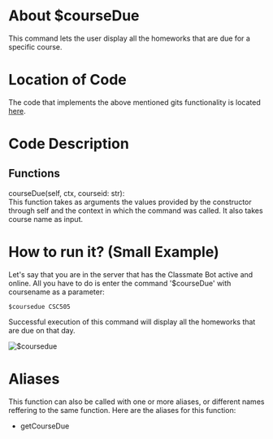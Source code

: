 # About $courseDue
This command lets the user display all the homeworks that are due for a specific course. 

# Location of Code
The code that implements the above mentioned gits functionality is located [here](https://github.com/maddaicita/ClassMateBot-1.1/blob/main/cogs/deadline.py).

# Code Description
## Functions
courseDue(self, ctx, courseid: str): <br>
This function takes as arguments the values provided by the constructor through self and the context in which the command was called. It also takes course name as input.

# How to run it? (Small Example)
Let's say that you are in the server that has the Classmate Bot active and online. All you have to do is 
enter the command '$courseDue' with coursename as a parameter:

```
$coursedue CSC505
```
Successful execution of this command will display all the homeworks that are due on that day.

![$coursedue](https://github.com/maddaicita/ClassMateBot-1.1/blob/main/data/media/coursedue.gif?raw=true)

# Aliases

This function can also be called with one or more aliases, or different names reffering to the same function. Here are the aliases for this function:

 - getCourseDue
